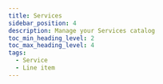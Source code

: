 ```yaml
---
title: Services
sidebar_position: 4
description: Manage your Services catalog
toc_min_heading_level: 2
toc_max_heading_level: 4
tags:
  - Service
  - Line item
---
```

